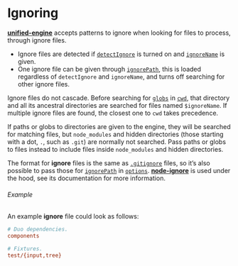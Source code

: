 # Ignoring

[**unified-engine**][api] accepts patterns to ignore when looking for
files to process, through ignore files.

*   Ignore files are detected if [`detectIgnore`][detect-ignore]
    is turned on and [`ignoreName`][ignore-name] is given.
*   One ignore file can be given through [`ignorePath`][ignore-path],
    this is loaded regardless of `detectIgnore` and `ignoreName`,
    and turns off searching for other ignore files.

Ignore files do not cascade.  Before searching for [`globs`][globs] in
[`cwd`][cwd], that directory and all its ancestral directories are
searched for files named `$ignoreName`.  If multiple ignore files are
found, the closest one to `cwd` takes precedence.

If paths or globs to directories are given to the engine, they will be searched
for matching files, but `node_modules` and hidden directories (those starting
with a dot, `.`, such as `.git`) are normally not searched.  Pass paths or globs
to files instead to include files inside `node_modules` and hidden directories.

The format for **ignore** files is the same as [`.gitignore`][gitignore] files,
so it’s also possible to pass those for [`ignorePath`][ignore-path] in
[`options`][options]. [**node-ignore**][node-ignore] is used under the hood, see
its documentation for more information.

###### Example

An example **ignore** file could look as follows:

```ini
# Duo dependencies.
components

# Fixtures.
test/{input,tree}
```

<!-- Definitions -->

[api]: ../readme.md#api

[options]: options.md#options

[cwd]: options.md#optionscwd

[globs]: options.md#optionsglobs

[detect-ignore]: options.md#optionsdetectignore

[ignore-name]: options.md#optionsignorename

[ignore-path]: options.md#optionsignorepath

[gitignore]: https://git-scm.com/docs/gitignore

[node-ignore]: https://github.com/kaelzhang/node-ignore
